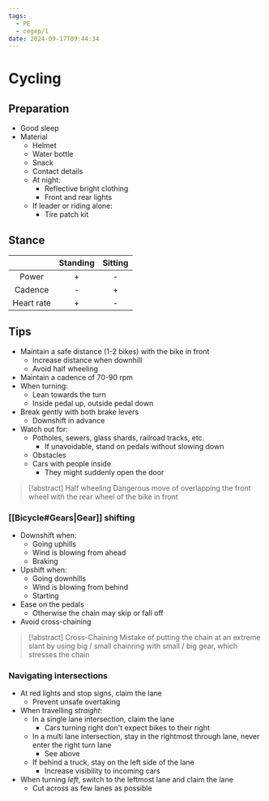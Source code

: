 ```yaml
---
tags:
  - PE
  - cegep/1
date: 2024-09-17T09:44:34
---
```


# Cycling

## Preparation

- Good sleep
- Material
	- Helmet
	- Water bottle
	- Snack
	- Contact details
	- At night:
		- Reflective bright clothing
		- Front and rear lights
	- If leader or riding alone:
		- Tire patch kit

## Stance

|            | Standing | Sitting |
|:----------:|:--------:|:-------:|
|   Power    |    +     |    -    |
|  Cadence   |    -     |    +    |
| Heart rate |    +     |    -    |

## Tips

- Maintain a safe distance (1-2 bikes) with the bike in front
	- Increase distance when downhill
	- Avoid half wheeling
- Maintain a cadence of 70-90 rpm
- When turning:
	- Lean towards the turn
	- Inside pedal up, outside pedal down
- Break gently with both brake levers
	- Downshift in advance
- Watch out for:
	- Potholes, sewers, glass shards, railroad tracks, etc.
		- If unavoidable, stand on pedals without slowing down
	- Obstacles
	- Cars with people inside
		- They might suddenly open the door

> [!abstract] Half wheeling
> Dangerous move of overlapping the front wheel with the rear wheel of the bike in front

### [[Bicycle#Gears|Gear]] shifting

- Downshift when:
	- Going uphills
	- Wind is blowing from ahead
	- Braking
- Upshift when:
	- Going downhills
	- Wind is blowing from behind
	- Starting
- Ease on the pedals
	- Otherwise the chain may skip or fall off
- Avoid cross-chaining

> [!abstract] Cross-Chaining
> Mistake of putting the chain at an extreme slant by using big / small chainring with small / big gear, which stresses the chain

### Navigating intersections

- At red lights and stop signs, claim the lane
	- Prevent unsafe overtaking
- When travelling *straight*:
	- In a single lane intersection, claim the lane
		- Cars turning right don't expect bikes to their right
	- In a multi lane intersection, stay in the rightmost through lane, never enter the right turn lane
		- See above
	- If behind a truck, stay on the left side of the lane
		- Increase visibility to incoming cars
- When turning *left*, switch to the leftmost lane and claim the lane
	- Cut across as few lanes as possible

